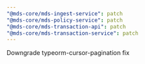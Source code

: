 ```yaml
---
"@mds-core/mds-ingest-service": patch
"@mds-core/mds-policy-service": patch
"@mds-core/mds-transaction-api": patch
"@mds-core/mds-transaction-service": patch
---
```


Downgrade typeorm-cursor-pagination fix
